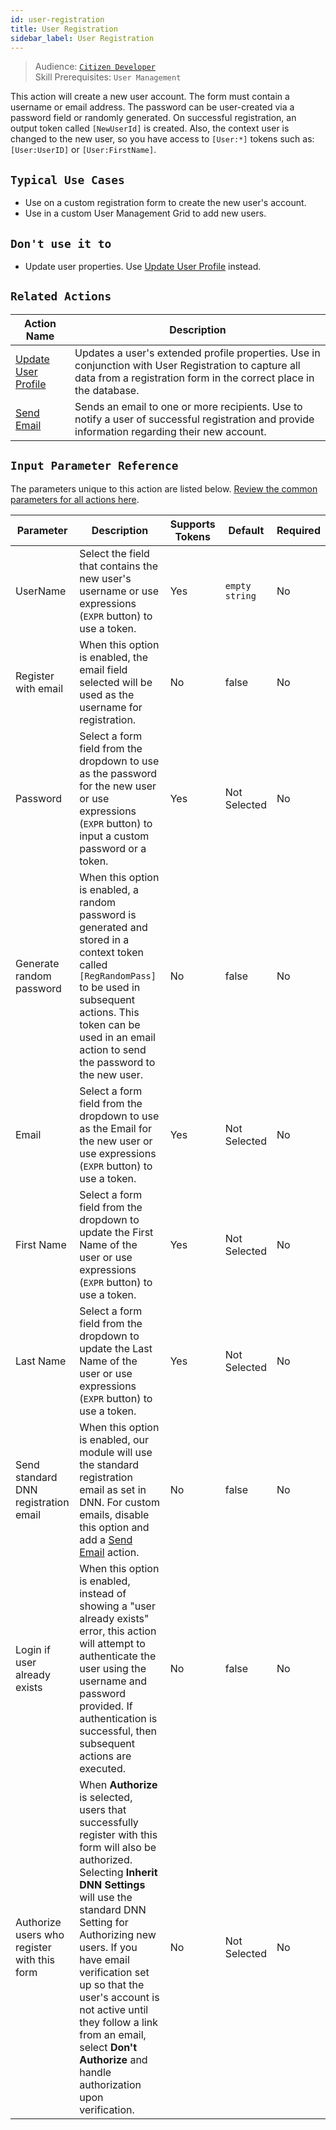 ```yaml
---
id: user-registration
title: User Registration
sidebar_label: User Registration
---
```


> Audience: [`Citizen Developer`](/docs/audience#citizen-developers)<br/>
> Skill Prerequisites: `User Management`

This action will create a new user account. The form must contain a username or email address. The password can be user-created via a password field or randomly generated. On successful registration, an output token called `[NewUserId]` is created. Also, the context user is changed to the new user, so you have access to `[User:*]` tokens such as: `[User:UserID]` or `[User:FirstName]`.

## `Typical Use Cases`

- Use on a custom registration form to create the new user's account.
- Use in a custom User Management Grid to add new users.

## `Don't use it to`

- Update user properties. Use [Update User Profile](/docs/actions/update-user-profile) instead.

## `Related Actions`

| Action Name | Description |
| -- | -- |
| [Update User Profile](/docs/actions/update-user-profile) | Updates a user's extended profile properties. Use in conjunction with User Registration to capture all data from a registration form in the correct place in the database. |
| [Send Email](/docs/actions/send-email) | Sends an email to one or more recipients. Use to notify a user of successful registration and provide information regarding their new account. |

## `Input Parameter Reference`

The parameters unique to this action are listed below. [Review the common parameters for all actions here](/docs/actions/common-parameters).

| Parameter | Description | Supports Tokens | Default | Required |
| -- | -- | -- | -- | -- |
| UserName | Select the field that contains the new user's username or use expressions (`EXPR` button) to use a token.  | Yes | `empty string` | No |
| Register with email | When this option is enabled, the email field selected will be used as the username for registration. | No | false | No |
| Password | Select a form field from the dropdown to use as the password for the new user or use expressions (`EXPR` button) to input a custom password or a token. | Yes | Not Selected | No |
| Generate random password | When this option is enabled, a random password is generated and stored in a context token called `[RegRandomPass]` to be used in subsequent actions. This token can be used in an email action to send the password to the new user. | No | false | No |
| Email | Select a form field from the dropdown to use as the Email for the new user or use expressions (`EXPR` button) to use a token. | Yes | Not Selected | No |
| First Name | Select a form field from the dropdown to update the First Name of the user or use expressions (`EXPR` button) to use a token. | Yes | Not Selected | No |
| Last Name | Select a form field from the dropdown to update the Last Name of the user or use expressions (`EXPR` button) to use a token. | Yes | Not Selected | No |
| Send standard DNN registration email | When this option is enabled, our module will use the standard registration email as set in DNN. For custom emails, disable this option and add a [Send Email](/docs/actions/send-email) action. | No | false | No |
| Login if user already exists | When this option is enabled, instead of showing a "user already exists" error, this action will attempt to authenticate the user using the username and password provided. If authentication is successful, then subsequent actions are executed. | No | false | No |
| Authorize users who register with this form | When **Authorize** is selected, users that successfully register with this form will also be authorized. Selecting **Inherit DNN Settings** will use the standard DNN Setting for Authorizing new users. If you have email verification set up so that the user's account is not active until they follow a link from an email, select **Don't Authorize** and handle authorization upon verification. | No | Not Selected | No |
